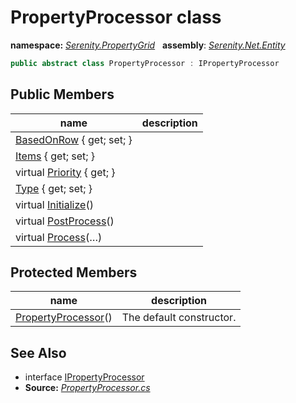 # PropertyProcessor class
**namespace:** *[Serenity.PropertyGrid](../README.md#serenity.propertygrid-namespace)*   **assembly**: *[Serenity.Net.Entity](../README.md)*

```csharp
public abstract class PropertyProcessor : IPropertyProcessor
```

## Public Members

| name | description |
| --- | --- |
| [BasedOnRow](PropertyProcessor/BasedOnRow.md) { get; set; } |  |
| [Items](PropertyProcessor/Items.md) { get; set; } |  |
| virtual [Priority](PropertyProcessor/Priority.md) { get; } |  |
| [Type](PropertyProcessor/Type.md) { get; set; } |  |
| virtual [Initialize](PropertyProcessor/Initialize.md)() |  |
| virtual [PostProcess](PropertyProcessor/PostProcess.md)() |  |
| virtual [Process](PropertyProcessor/Process.md)(…) |  |

## Protected Members

| name | description |
| --- | --- |
| [PropertyProcessor](PropertyProcessor/PropertyProcessor.md)() | The default constructor. |

## See Also

* interface [IPropertyProcessor](IPropertyProcessor.md)
* **Source:** *[PropertyProcessor.cs](https://github.com/serenity-is/Serenity/blob/master/src/Serenity.Net.Entity/PropertyGrid/PropertyProcessor.cs)*